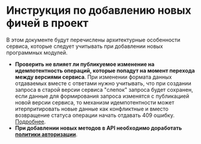# Инструкция по добавлению новых фичей в проект

В этом документе будут перечислены архитектурные особенности сервиса,
которые следует учитывать при добавлении новых программных модулей.

- **Проверить не влияет ли публикуемое изменение на идемпотентность операций,
которые попадут на момент перехода между версиями сервиса**.
При изменении формата данных отдаваемых вместе с ответами нужно учитывать,
что при создании запроса в старой версии сервиса "слепок" запроса будет
сохранен, если данные для формирования запроса изменятся с публикацией новой
версии сервиса, то механизм идемпотентности может итерпритировать новые данные
как конфликтные и вместо возвращение статуса операции начать отдавать 409 ошибку.
[Подробнее](README.md).
- **При добавлении новых методов в API необходимо доработать [политики авторизации](https://github.com/valitydev/bouncer-policies)**.
